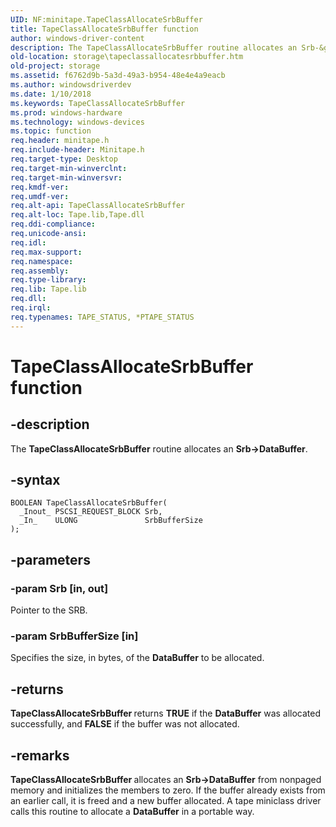 ```yaml
---
UID: NF:minitape.TapeClassAllocateSrbBuffer
title: TapeClassAllocateSrbBuffer function
author: windows-driver-content
description: The TapeClassAllocateSrbBuffer routine allocates an Srb-&gt;DataBuffer.
old-location: storage\tapeclassallocatesrbbuffer.htm
old-project: storage
ms.assetid: f6762d9b-5a3d-49a3-b954-48e4e4a9eacb
ms.author: windowsdriverdev
ms.date: 1/10/2018
ms.keywords: TapeClassAllocateSrbBuffer
ms.prod: windows-hardware
ms.technology: windows-devices
ms.topic: function
req.header: minitape.h
req.include-header: Minitape.h
req.target-type: Desktop
req.target-min-winverclnt: 
req.target-min-winversvr: 
req.kmdf-ver: 
req.umdf-ver: 
req.alt-api: TapeClassAllocateSrbBuffer
req.alt-loc: Tape.lib,Tape.dll
req.ddi-compliance: 
req.unicode-ansi: 
req.idl: 
req.max-support: 
req.namespace: 
req.assembly: 
req.type-library: 
req.lib: Tape.lib
req.dll: 
req.irql: 
req.typenames: TAPE_STATUS, *PTAPE_STATUS
---
```


# TapeClassAllocateSrbBuffer function



## -description
The <b>TapeClassAllocateSrbBuffer</b> routine allocates an <b>Srb-&gt;DataBuffer</b>.



## -syntax

````
BOOLEAN TapeClassAllocateSrbBuffer(
  _Inout_ PSCSI_REQUEST_BLOCK Srb,
  _In_    ULONG               SrbBufferSize
);
````


## -parameters

### -param Srb [in, out]

Pointer to the SRB.


### -param SrbBufferSize [in]

Specifies the size, in bytes, of the <b>DataBuffer</b> to be allocated.


## -returns
<b>TapeClassAllocateSrbBuffer </b>returns <b>TRUE</b> if the <b>DataBuffer</b> was allocated successfully, and <b>FALSE</b> if the buffer was not allocated.


## -remarks
<b>TapeClassAllocateSrbBuffer </b>allocates an <b>Srb-&gt;DataBuffer</b> from nonpaged memory and initializes the members to zero. If the buffer already exists from an earlier call, it is freed and a new buffer allocated. A tape miniclass driver calls this routine to allocate a <b>DataBuffer</b> in a portable way.</p>